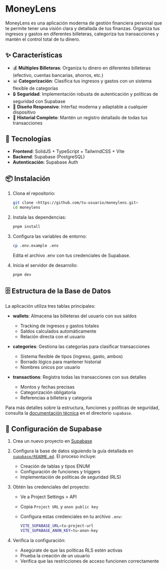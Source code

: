 # MoneyLens

MoneyLens es una aplicación moderna de gestión financiera personal que te permite tener una visión clara y detallada de tus finanzas. Organiza tus ingresos y gastos en diferentes billeteras, categoriza tus transacciones y mantén el control total de tu dinero.

## ✨ Características

- 💰 **Múltiples Billeteras**: Organiza tu dinero en diferentes billeteras (efectivo, cuentas bancarias, ahorros, etc.)
- 📊 **Categorización**: Clasifica tus ingresos y gastos con un sistema flexible de categorías
- 🔒 **Seguridad**: Implementación robusta de autenticación y políticas de seguridad con Supabase
- 📱 **Diseño Responsivo**: Interfaz moderna y adaptable a cualquier dispositivo
- 🔄 **Historial Completo**: Mantén un registro detallado de todas tus transacciones

## 🚀 Tecnologías

- **Frontend**: SolidJS + TypeScript + TailwindCSS + Vite
- **Backend**: Supabase (PostgreSQL)
- **Autenticación**: Supabase Auth

## 📦 Instalación

1. Clona el repositorio:

   ```bash
   git clone <https://github.com/tu-usuario/moneylens.git>
   cd moneylens
   ```

2. Instala las dependencias:

   ```bash
   pnpm install
   ```

3. Configura las variables de entorno:

   ```bash
   cp .env.example .env
   ```

   Edita el archivo .env con tus credenciales de Supabase.

4. Inicia el servidor de desarrollo:

   ```bash
   pnpm dev
   ```

## 🗄️ Estructura de la Base de Datos

La aplicación utiliza tres tablas principales:

- **wallets**: Almacena las billeteras del usuario con sus saldos
  - Tracking de ingresos y gastos totales
  - Saldos calculados automáticamente
  - Relación directa con el usuario

- **categories**: Gestiona las categorías para clasificar transacciones
  - Sistema flexible de tipos (ingreso, gasto, ambos)
  - Borrado lógico para mantener historial
  - Nombres únicos por usuario

- **transactions**: Registra todas las transacciones con sus detalles
  - Montos y fechas precisas
  - Categorización obligatoria
  - Referencias a billetera y categoría

Para más detalles sobre la estructura, funciones y políticas de seguridad, consulta la [documentación técnica](./supabase/README.md) en el directorio `supabase`.

## 🔑 Configuración de Supabase

1. Crea un nuevo proyecto en [Supabase](https://supabase.com)

2. Configura la base de datos siguiendo la guía detallada en [`supabase/README.md`](./supabase/README.md). El proceso incluye:
   - Creación de tablas y tipos ENUM
   - Configuración de funciones y triggers
   - Implementación de políticas de seguridad (RLS)

3. Obtén las credenciales del proyecto:
   - Ve a Project Settings > API
   - Copia `Project URL` y `anon public key`
   - Configura estas credenciales en tu archivo `.env`:

     ```bash
     VITE_SUPABASE_URL=tu-project-url
     VITE_SUPABASE_ANON_KEY=tu-anon-key
     ```

4. Verifica la configuración:
   - Asegúrate de que las políticas RLS estén activas
   - Prueba la creación de un usuario
   - Verifica que las restricciones de acceso funcionen correctamente
